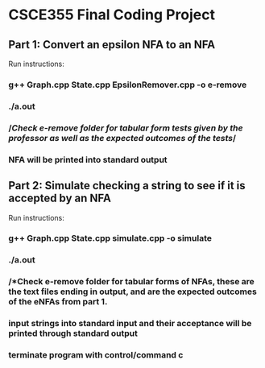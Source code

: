 # CSCE355 Final Coding Project

## Part 1: Convert an epsilon NFA to an NFA
Run instructions:
  ### g++ Graph.cpp State.cpp EpsilonRemover.cpp -o e-remove
  ### ./a.out <file name containing tabular form of eNFA> 
  ### /*Check e-remove folder for tabular form tests given by the professor as well as the expected outcomes of the tests*/ 
  ### NFA will be printed into standard output 
  
 ## Part 2: Simulate checking a string to see if it is accepted by an NFA
 Run instructions: 
  ### g++ Graph.cpp State.cpp simulate.cpp -o simulate
  ### ./a.out <file name containing tabular for of NFA>
  ### /*Check e-remove folder for tabular forms of NFAs, these are the text files ending in output, and are the expected outcomes of the eNFAs from part 1.
  ### input strings into standard input and their acceptance will be printed through standard output
  ### terminate program with control/command c
